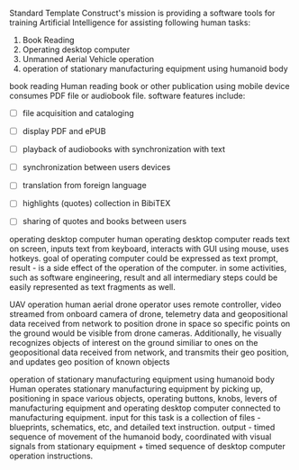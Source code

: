 Standard Template Construct's mission is providing a software tools for training Artificial Intelligence for assisting following human tasks:
1. Book Reading
2. Operating desktop computer
3. Unmanned Aerial Vehicle operation 
4. operation of stationary manufacturing equipment using humanoid body

book reading
Human reading book or other publication using mobile device consumes PDF file or audiobook file. 
software features include:

- [ ] file acquisition and cataloging
- [ ] display PDF and ePUB
- [ ] playback of audiobooks with synchronization with text
- [ ] synchronization between users devices
- [ ] translation from foreign language 
- [ ] highlights (quotes) collection in BibiTEX
- [ ] sharing of quotes and books between users


operating desktop computer
human operating desktop computer reads text on screen, inputs text from keyboard, interacts with GUI using mouse, uses hotkeys. goal of operating computer could be expressed as text prompt, result - is a side effect of the operation of the computer. in some activities, such as software engineering, result and all intermediary steps could be easily represented as text fragments as well.

UAV operation
human aerial drone operator uses remote controller, video streamed from onboard camera of drone, telemetry data and geopositional data received from network to position drone in space so specific points on the ground would be visible from drone cameras. Additionally, he visually recognizes objects of interest on the ground similiar to ones on the geopositional data received from network, and transmits their geo position, and updates geo position of known objects 

operation of stationary manufacturing equipment using humanoid body
Human operates stationary manufacturing equipment by picking up, positioning in space various objects, operating buttons, knobs, levers of manufacturing equipment and operating desktop computer connected to manufacturing equipment. 
input for this task is a collection of files - blueprints, schematics, etc, and detailed text instruction. output - timed sequence of movement of the humanoid body, coordinated with visual signals from stationary equipment + timed sequence of desktop computer operation instructions.
